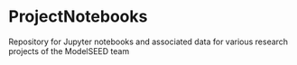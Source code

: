# ProjectNotebooks
Repository for Jupyter notebooks and associated data for various research projects of the ModelSEED team
